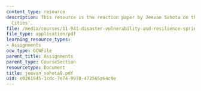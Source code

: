 ```yaml
---
content_type: resource
description: This resource is the reaction paper by Jeevan Sahota on the topic 'Resilient
  Cities'.
file: /media/courses/11-941-disaster-vulnerability-and-resilience-spring-2005/e02619451cdc7e749978472565a64c9e_jeevan_sahota9.pdf
file_type: application/pdf
learning_resource_types:
- Assignments
ocw_type: OCWFile
parent_title: Assignments
parent_type: CourseSection
resourcetype: Document
title: jeevan_sahota9.pdf
uid: e0261945-1cdc-7e74-9978-472565a64c9e
---
```


